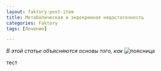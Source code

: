 ```yaml
---
layout: faktory-post-item
title: Метаболическая и эндокринная недостаточность
categories: Faktory
tags: [Лечение]

---
```

*В этой статье объясняются основы того, как*
![поясница](/images/.jpg)

тест